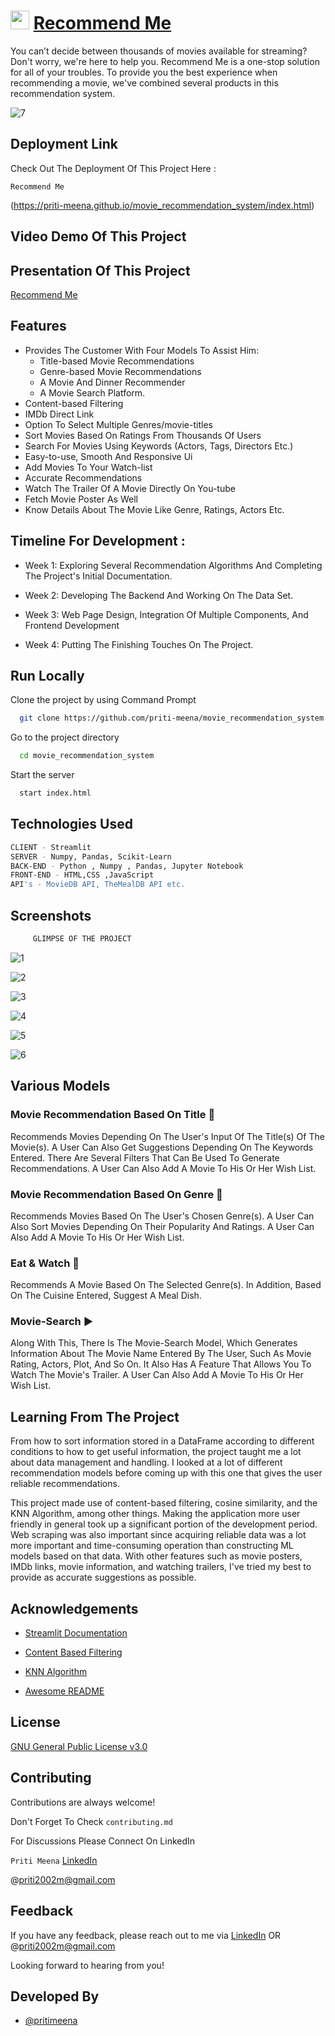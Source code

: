 # <img src ="https://github.com/priti-meena/movie_recommendation_system/blob/main/images/video-player.png?raw=true" width=30px> [Recommend Me](https://priti-meena.github.io/movie_recommendation_system/index.html)

You can’t decide between thousands of movies available for streaming? Don't worry, we're here to help you. Recommend Me is a one-stop solution for all of your troubles. To provide you the best experience when recommending a movie, we've combined several products in this recommendation system.

![7](https://github.com/priti-meena/movie_recommendation_system/blob/main/Screenshots/7.png?raw=true)


## Deployment Link

Check Out The Deployment Of This Project Here : 

`Recommend Me`

(https://priti-meena.github.io/movie_recommendation_system/index.html)
 
 
## Video Demo Of This Project




## Presentation Of This Project

[Recommend Me](https://docs.google.com/presentation/d/1EYYzY6Qhkf86ZUDR1S9A1CYK5qQLLlZc/edit?usp=sharing&ouid=117712577124739053028&rtpof=true&sd=true)


## Features

- Provides The Customer With Four Models To Assist Him: 
  - Title-based Movie Recommendations
  - Genre-based Movie Recommendations
  - A Movie And Dinner Recommender
  - A Movie Search Platform.
- Content-based Filtering
- IMDb Direct Link
- Option To Select Multiple Genres/movie-titles
- Sort Movies Based On Ratings From Thousands Of Users
- Search For Movies Using Keywords (Actors, Tags, Directors Etc.)
- Easy-to-use, Smooth And Responsive Ui
- Add Movies To Your Watch-list
- Accurate Recommendations
- Watch The Trailer Of A Movie Directly On You-tube
- Fetch Movie Poster As Well
- Know Details About The Movie Like Genre, Ratings, Actors Etc.


## Timeline For Development :

- Week 1: Exploring Several Recommendation Algorithms And Completing The Project's Initial Documentation.

- Week 2: Developing The Backend And Working On The Data Set.

- Week 3: Web Page Design, Integration Of Multiple Components, And Frontend Development

- Week 4: Putting The Finishing Touches On The Project.


## Run Locally

Clone the project by using Command Prompt

```bash
  git clone https://github.com/priti-meena/movie_recommendation_system.git
```

Go to the project directory

```bash
  cd movie_recommendation_system
```

Start the server

```bash
  start index.html
```


## Technologies Used

```bash
CLIENT - Streamlit
SERVER - Numpy, Pandas, Scikit-Learn
BACK-END - Python , Numpy , Pandas, Jupyter Notebook
FRONT-END - HTML,CSS ,JavaScript
API's - MovieDB API, TheMealDB API etc.
```

## Screenshots

``` bash
     GLIMPSE OF THE PROJECT
```

![1](https://github.com/priti-meena/movie_recommendation_system/blob/main/Screenshots/1.png?raw=true)

![2](https://github.com/priti-meena/movie_recommendation_system/blob/main/Screenshots/2.png?raw=true)

![3](https://github.com/priti-meena/movie_recommendation_system/blob/main/Screenshots/3.png?raw=true)

![4](https://github.com/priti-meena/movie_recommendation_system/blob/main/Screenshots/4.png?raw=true)

![5](https://github.com/priti-meena/movie_recommendation_system/blob/main/Screenshots/5.png?raw=true)

![6](https://github.com/priti-meena/movie_recommendation_system/blob/main/Screenshots/6.png?raw=true)

## Various Models
### Movie Recommendation Based On Title 🍿
Recommends Movies Depending On The User's Input Of The Title(s) Of The Movie(s). A User Can Also Get Suggestions Depending On The Keywords Entered. There Are Several Filters That Can Be Used To Generate Recommendations. A User Can Also Add A Movie To His Or Her Wish List.

### Movie Recommendation Based On Genre 🍿 
Recommends Movies Based On The User's Chosen Genre(s).
A User Can Also Sort Movies Depending On Their Popularity And Ratings. A User Can Also Add A Movie To His Or Her Wish List.

### Eat & Watch 🍿
Recommends A Movie Based On The Selected Genre(s). In Addition, Based On The Cuisine Entered, Suggest A Meal Dish.

### Movie-Search ▶
Along With This, There Is The Movie-Search Model, Which Generates Information About The Movie Name Entered By The User, Such As Movie Rating, Actors, Plot, And So On. It Also Has A Feature That Allows You To Watch The Movie's Trailer. A User Can Also Add A Movie To His Or Her Wish List.

## Learning From The Project

From how to sort information stored in a DataFrame according to different conditions to how to get useful information, the project taught me a lot about data management and handling. I looked at a lot of different recommendation models before coming up with this one that gives the user reliable recommendations.

This project made use of content-based filtering, cosine similarity, and the KNN Algorithm, among other things. Making the application more user friendly in general took up a significant portion of the development period. Web scraping was also important since acquiring reliable data was a lot more important and time-consuming operation than constructing ML models based on that data. With other features such as movie posters, IMDb links, movie information, and watching trailers, I've tried my best to provide as accurate suggestions as possible.

## Acknowledgements

 - [Streamlit Documentation](https://docs.streamlit.io/)

 - [Content Based Filtering](https://developers.google.com/machine-learning/recommendation/content-based/basics)

 - [KNN Algorithm ](https://towardsdatascience.com/machine-learning-basics-with-the-k-nearest-neighbors-algorithm-6a6e71d01761)

 - [Awesome README](https://github.com/matiassingers/awesome-readme)

## License

[GNU General Public License v3.0](https://github.com/priti-meena/movie_recommendation_system/blob/main/LICENSE)


## Contributing

Contributions are always welcome!

Don't Forget To Check `contributing.md` 

For Discussions Please Connect On LinkedIn

`Priti Meena` [LinkedIn](https://www.linkedin.com/in/priti-m-4a8848211/)

 @priti2002m@gmail.com


## Feedback

If you have any feedback, please reach out to me via [LinkedIn](https://www.linkedin.com/in/priti-m-4a8848211/)
OR @priti2002m@gmail.com

Looking forward to hearing from you!


## Developed By

- [@pritimeena](https://github.com/priti-meena)
